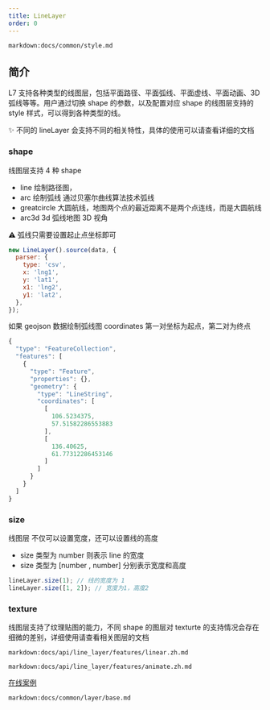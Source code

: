 ```yaml
---
title: LineLayer
order: 0
---
```


`markdown:docs/common/style.md`

## 简介

L7 支持各种类型的线图层，包括平面路径、平面弧线、平面虚线、平面动画、3D 弧线等等。用户通过切换 shape 的参数，以及配置对应 shape 的线图层支持的 style 样式，可以得到各种类型的线。

✨ 不同的 lineLayer 会支持不同的相关特性，具体的使用可以请查看详细的文档

### shape

线图层支持 4 种 shape

- line 绘制路径图，
- arc 绘制弧线 通过贝塞尔曲线算法技术弧线
- greatcircle 大圆航线，地图两个点的最近距离不是两个点连线，而是大圆航线
- arc3d 3d 弧线地图 3D 视角

⚠️ 弧线只需要设置起止点坐标即可

```javascript
new LineLayer().source(data, {
  parser: {
    type: 'csv',
    x: 'lng1',
    y: 'lat1',
    x1: 'lng2',
    y1: 'lat2',
  },
});
```

如果 geojson 数据绘制弧线图 coordinates 第一对坐标为起点，第二对为终点

```javascript
{
  "type": "FeatureCollection",
  "features": [
    {
      "type": "Feature",
      "properties": {},
      "geometry": {
        "type": "LineString",
        "coordinates": [
          [
            106.5234375,
            57.51582286553883
          ],
          [
            136.40625,
            61.77312286453146
          ]
        ]
      }
    }
  ]
}

```

### size

线图层 不仅可以设置宽度，还可以设置线的高度

- size 类型为 number 则表示 line 的宽度
- size 类型为 [number , number] 分别表示宽度和高度

```javascript
lineLayer.size(1); // 线的宽度为 1
lineLayer.size([1, 2]); // 宽度为1，高度2
```

### texture

线图层支持了纹理贴图的能力，不同 shape 的图层对 texturte 的支持情况会存在细微的差别，详细使用请查看相关图层的文档

`markdown:docs/api/line_layer/features/linear.zh.md`

`markdown:docs/api/line_layer/features/animate.zh.md`

[在线案例](../../../examples/line/isoline#height)

`markdown:docs/common/layer/base.md`
